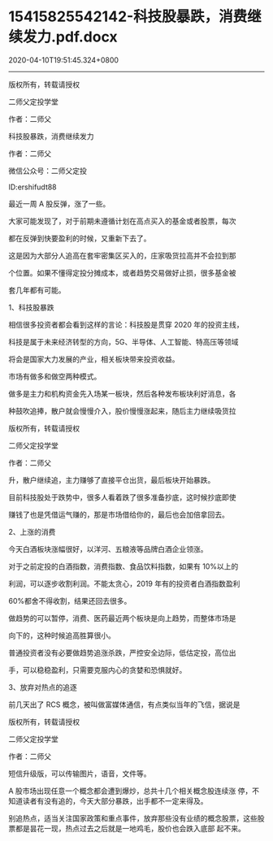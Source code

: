 # 15415825542142-科技股暴跌，消费继续发力.pdf.docx

2020-04-10T19:51:45.324+0800

----

版权所有，转载请授权

二师父定投学堂

作者：二师父

科技股暴跌，消费继续发力

作者：二师父

微信公众号：二师父定投

ID:ershifudt88

最近一周 A 股反弹，涨了一些。

大家可能发现了，对于前期未遵循计划在高点买入的基金或者股票，每次

都在反弹到快要盈利的时候，又重新下去了。

这是因为大部分人追高在套牢密集区买入的，庄家吸货拉高并不会拉到那

个位置。如果不懂得定投分摊成本，或者趋势交易做好止损，很多基金被

套几年都有可能。

1、科技股暴跌

相信很多投资者都会看到这样的言论：科技股是贯穿 2020 年的投资主线，

科技是属于未来经济转型的方向，5G、半导体、人工智能、特高压等领域

将会是国家大力发展的产业，相关板块带来投资收益。

市场有做多和做空两种模式。

做多是主力和机构资金先入场某一板块，然后各种发布板块利好消息，各

种鼓吹追捧，散户就会慢慢介入，股价慢慢涨起来，随后主力继续吸货拉

版权所有，转载请授权

二师父定投学堂

作者：二师父

升，散户继续追，主力赚够了直接平仓出货，最后板块开始暴跌。

目前科技股处于跌势中，很多人看着跌了很多准备抄底，这时候抄底即使

赚钱了也是凭借运气赚的，那是市场借给你的，最后也会加倍拿回去。

2、上涨的消费

今天白酒板块涨幅很好，以洋河、五粮液等品牌白酒企业领涨。

对于之前定投的白酒指数，消费指数、食品饮料指数，如果有 10%以上的

利润，可以逐步收割利润。不能太贪心，2019 年有的投资者白酒指数盈利

60%都舍不得收割，结果还回去很多。

做趋势的可以暂停，消费、医药最近两个板块是向上趋势，而整体市场是

向下的，这种时候追高胜算很小。

普通投资者没有必要做趋势追涨杀跌，严控安全边际，低估定投，高位出

手，可以稳稳盈利，只需要克服内心的贪婪和恐惧就好。

3、放弃对热点的追逐

前几天出了 RCS 概念，被叫做富媒体通信，有点类似当年的飞信，据说是

版权所有，转载请授权

二师父定投学堂

作者：二师父

短信升级版，可以传输图片，语音，文件等。

A 股市场出现任意一个概念都会遭到爆炒，总共十几个相关概念股连续涨 停，不知道读者有没有追的，今天大部分暴跌，出手都不一定来得及。

别追热点，适当关注国家政策和重点事件，放弃那些没有业绩的概念股票，这些股票都是昙花一现，热点过去之后就是一地鸡毛，股价也会跌入底部 起不来。


